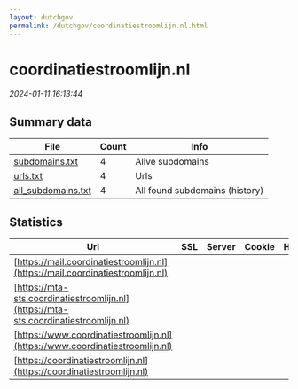 ```yaml
---
layout: dutchgov
permalink: /dutchgov/coordinatiestroomlijn.nl.html
---
```



# coordinatiestroomlijn.nl
*2024-01-11 16:13:44*
## Summary data


| File       | Count | Info |
|------------|-------|------|
|[subdomains.txt](/data/coordinatiestroomlijn.nl/subdomains.txt)|4|Alive subdomains|
|[urls.txt](/data/coordinatiestroomlijn.nl/urls.txt)|4|Urls|
|[all_subdomains.txt](/data/coordinatiestroomlijn.nl/all_subdomains.txt)|4|All found subdomains (history)|


## Statistics


| Url | SSL | Server | Cookie | HSTS | CSP | XFO | XXP | RP | Tech |Title |
|------------|-------|------|------|------|------|------|------|------|------|------|
|[https://mail.coordinatiestroomlijn.nl](https://mail.coordinatiestroomlijn.nl)| || | | | | | :white_check_mark: ||Document Moved|
|[https://mta-sts.coordinatiestroomlijn.nl](https://mta-sts.coordinatiestroomlijn.nl)| || | | | | | :white_check_mark: ||Document Moved|
|[https://www.coordinatiestroomlijn.nl](https://www.coordinatiestroomlijn.nl)| || | | | | | :white_check_mark: ||Document Moved|
|[https://coordinatiestroomlijn.nl](https://coordinatiestroomlijn.nl)| || | | | | | :white_check_mark: ||Document Moved|